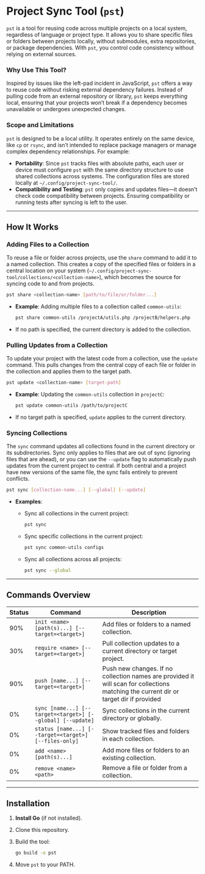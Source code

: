 # Project Sync Tool (`pst`)


`pst` is a tool for reusing code across multiple projects on a local system, regardless of language or project type. It allows you to share specific files or folders between projects locally, without submodules, extra repositories, or package dependencies. With `pst`, you control code consistency without relying on external sources.

### Why Use This Tool?

Inspired by issues like the left-pad incident in JavaScript, `pst` offers a way to reuse code without risking external dependency failures. Instead of pulling code from an external repository or library, `pst` keeps everything local, ensuring that your projects won’t break if a dependency becomes unavailable or undergoes unexpected changes.

### Scope and Limitations
`pst` is designed to be a local utility. It operates entirely on the same device, like `cp` or `rsync`, and isn’t intended to replace package managers or manage complex dependency relationships. For example:

- **Portability**: Since `pst` tracks files with absolute paths, each user or device must configure `pst` with the same directory structure to use shared collections across systems. The configuration files are stored locally at `~/.config/project-sync-tool/`.
- **Compatibility and Testing**: `pst` only copies and updates files—it doesn’t check code compatibility between projects. Ensuring compatibility or running tests after syncing is left to the user.

---

## How It Works

### Adding Files to a Collection
To reuse a file or folder across projects, use the `share` command to add it to a named collection. This creates a copy of the specified files or folders in a central location on your system (`~/.config/project-sync-tool/collections/<collection-name>`), which becomes the source for syncing code to and from projects.

```sh
pst share <collection-name> [path/to/file/or/folder...]
```

- **Example**: Adding multiple files to a collection called `common-utils`:

  ```sh
  pst share common-utils /projectA/utils.php /projectB/helpers.php
  ```

- If no path is specified, the current directory is added to the collection.

### Pulling Updates from a Collection
To update your project with the latest code from a collection, use the `update` command. This pulls changes from the central copy of each file or folder in the collection and applies them to the target path.

```sh
pst update <collection-name> [target-path]
```

- **Example**: Updating the `common-utils` collection in `projectC`:

  ```sh
  pst update common-utils /path/to/projectC
  ```

- If no target path is specified, `update` applies to the current directory.

### Syncing Collections
The `sync` command updates all collections found in the current directory or its subdirectories. Sync only applies to files that are out of sync (ignoring files that are ahead), or you can use the `--update` flag to automatically push updates from the current project to central. If both central and a project have new versions of the same file, the sync fails entirely to prevent conflicts.

```sh
pst sync [collection-name...] [--global] [--update]
```

- **Examples**:
  - Sync all collections in the current project:

    ```sh
    pst sync
    ```

  - Sync specific collections in the current project:

    ```sh
    pst sync common-utils configs
    ```

  - Sync all collections across all projects:

    ```sh
    pst sync --global
    ```

---

## Commands Overview

| Status | Command                                        | Description                                                       |
|--------|------------------------------------------------|-------------------------------------------------------------------|
|    90% | `init <name> [path(s)...] [--target=<target>]` | Add files or folders to a named collection.                       |
|    30% | `require <name> [--target=<target>]`           | Pull collection updates to a current directory or target project. |
|    90% | `push [name...] [--target=<target>]`           | Push new changes. If no collection names are provided it will scan for collections matching the current dir or target dir if provided  |
|     0% | `sync [name...] [--target=<target>] [--global] [--update]`         | Sync collections in the current directory or globally.            |
|     0% | `status [name...] [--target=<target>] [--files-only]`              | Show tracked files and folders in each collection.                |
|     0% | `add <name> [path(s)...]`                      | Add more files or folders to an existing collection.              |
|     0% | `remove <name> <path>`                         | Remove a file or folder from a collection.                        |

---

## Installation

1. **Install Go** (if not installed).
2. Clone this repository.
3. Build the tool:

   ```sh
   go build -o pst
   ```

4. Move `pst` to your PATH.

